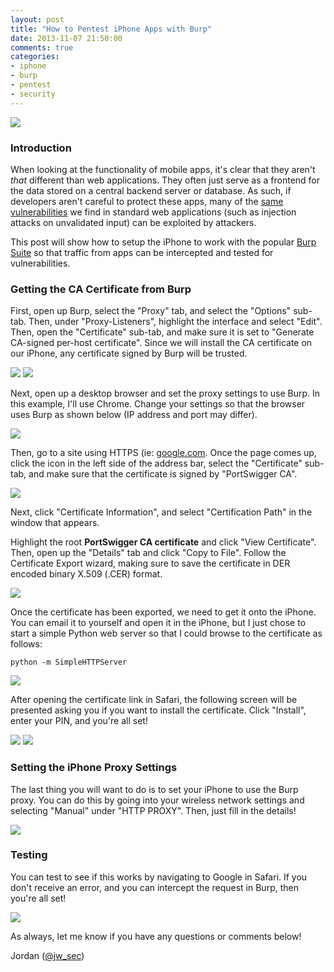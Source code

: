 ```yaml
---
layout: post
title: "How to Pentest iPhone Apps with Burp"
date: 2013-11-07 21:50:00
comments: true
categories:
- iphone
- burp
- pentest
- security
---
```

<img src="{{root_url}}/images/headers/iphone_burp.png"/>

### Introduction
When looking at the functionality of mobile apps, it's clear that they aren't *that* different than web applications. They often just serve as a frontend for the data stored on a central backend server or database. As such, if developers aren't careful to protect these apps, many of the [same vulnerabilities](https://www.owasp.org/index.php/Top_10_2013) we find in standard web applications (such as injection attacks on unvalidated input) can be exploited by attackers.

This post will show how to setup the iPhone to work with the popular [Burp Suite](http://portswigger.net/burp/download.html) so that traffic from apps can be intercepted and tested for vulnerabilities.
<!--more-->
### Getting the CA Certificate from Burp
First, open up Burp, select the "Proxy" tab, and select the "Options" sub-tab. Then, under "Proxy-Listeners", highlight the interface and select "Edit". Then, open the "Certificate" sub-tab, and make sure it is set to "Generate CA-signed per-host certificate". Since we will install the CA certificate on our iPhone, any certificate signed by Burp will be trusted.

<a href="{{root_url}}/images/blog/iphone_burp/burp_screen.PNG" target="_blank"><img src="{{root_url}}/images/blog/iphone_burp/burp_screen.PNG"/></a>
<a href="{{root_url}}/images/blog/iphone_burp/burp_settings.PNG" target="_blank"><img src="{{root_url}}/images/blog/iphone_burp/burp_settings.PNG"/></a>

Next, open up a desktop browser and set the proxy settings to use Burp. In this example, I'll use Chrome. Change your settings so that the browser uses Burp as shown below (IP address and port may differ).

<a href="{{root_url}}/images/blog/iphone_burp/pc_proxy_settings.PNG" target="_blank"><img src="{{root_url}}/images/blog/iphone_burp/pc_proxy_settings.PNG"/></a>

Then, go to a site using HTTPS (ie: [google.com](https://www.google.com). Once the page comes up, click the icon in the left side of the address bar, select the "Certificate" sub-tab, and make sure that the certificate is signed by "PortSwigger CA".

<a href="{{root_url}}/images/blog/iphone_burp/export_cert.png" target="_blank"><img src="{{root_url}}/images/blog/iphone_burp/export_cert.png"/></a>

Next, click "Certificate Information", and select "Certification Path" in the window that appears.

Highlight the root **PortSwigger CA certificate** and click "View Certificate". Then, open up the "Details" tab and click "Copy to File". Follow the Certificate Export wizard, making sure to save the certificate in DER encoded binary X.509 (.CER) format.

<a href="{{root_url}}/images/blog/iphone_burp/copy_to_file.PNG" target="_blank"><img src="{{root_url}}/images/blog/iphone_burp/copy_to_file.PNG"/></a>

Once the certificate has been exported, we need to get it onto the iPhone. You can email it to yourself and open it in the iPhone, but I just chose to start a simple Python web server so that I could browse to the certificate as follows:

```
python -m SimpleHTTPServer
```

<a href="{{root_url}}/images/blog/iphone_burp/safari.PNG" target="_blank"><img src="{{root_url}}/images/blog/iphone_burp/safari.PNG"/></a>

After opening the certificate link in Safari, the following screen will be presented asking you if you want to install the certificate. Click "Install", enter your PIN, and you're all set!

<a href="{{root_url}}/images/blog/iphone_burp/install_cert.png" target="_blank"><img src="{{root_url}}/images/blog/iphone_burp/install_cert.png"/></a>
<a href="{{root_url}}/images/blog/iphone_burp/trusted_cert.PNG" target="_blank"><img src="{{root_url}}/images/blog/iphone_burp/trusted_cert.PNG"/></a>

### Setting the iPhone Proxy Settings

The last thing you will want to do is to set your iPhone to use the Burp proxy. You can do this by going into your wireless network settings and selecting "Manual" under "HTTP PROXY". Then, just fill in the details!

<a href="{{root_url}}/images/blog/iphone_burp/ios_proxy_settings.png" target="_blank"><img src="{{root_url}}/images/blog/iphone_burp/ios_proxy_settings.png"/></a>

### Testing
You can test to see if this works by navigating to Google in Safari. If you don't receive an error, and you can intercept the request in Burp, then you're all set!

<a href="{{root_url}}/images/blog/iphone_burp/success.PNG" target="_blank"><img src="{{root_url}}/images/blog/iphone_burp/success.PNG"/></a>

As always, let me know if you have any questions or comments below!

Jordan ([@jw_sec](http://twitter.com/jw_sec))
